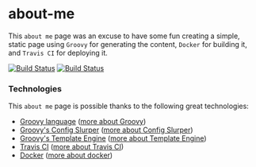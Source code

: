 # about-me

This `about me` page was an excuse to have some fun creating a simple, static page using `Groovy` 
for generating the content, `Docker` for building it, and `Travis CI` for deploying it.

[![Build Status][travis-image]][travis-url] [![Build Status][visit-image]][visit-url]

### Technologies

This `about me` page is possible thanks to the following great technologies:
- [Groovy language](src/index.groovy) ([more about Groovy](http://www.groovy-lang.org/))
- [Groovy's Config Slurper](src/config.groovy) ([more about Config Slurper](http://docs.groovy-lang.org/latest/html/gapi/groovy/util/ConfigSlurper.html))
- [Groovy's Template Engine](src/index.html.template) ([more about Template Engine](http://docs.groovy-lang.org/next/html/documentation/template-engines.html))
- [Travis CI](.travis.yml) ([more about Travis CI](https://travis-ci.org/))
- [Docker](Dockerfile) ([more about docker](https://www.docker.com/))

[travis-url]: https://travis-ci.org/deigote/cv
[travis-image]: https://travis-ci.org/deigote/cv.svg?branch=master

[visit-url]: http://deigote.com/about-me
[visit-image]: https://img.shields.io/badge/visit-me-green.svg



